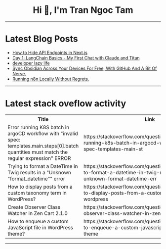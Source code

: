 <h1 align="center">Hi 👋, I'm Tran Ngoc Tam</h1>

---

# Latest Blog Posts 
<!-- BLOG-POST-LIST:START -->
- [How to Hide API Endpoints in Next.js](https://dev.to/bdhamithkumara/how-to-hide-api-endpoints-in-nextjs-4iij)
- [Day 1: LangChain Basics - My First Chat with Claude and Titan](https://dev.to/aws-builders/day-1-langchain-basics-my-first-chat-with-claude-and-titan-3h1f)
- [developer lazy life](https://dev.to/nimo_ali_32c59d919d206c35/developer-lazy-life-12ee)
- [Sync Obsidian Across Your Devices For Free, With GitHub And A Bit Of Nerve.](https://dev.to/elliot_brenya/sync-obsidian-across-your-devices-for-free-with-github-and-a-bit-of-nerve-4hdm)
- [Running n8n Locally Without Regrets.](https://dev.to/elliot_brenya/running-n8n-locally-without-regrets-3l55)
<!-- BLOG-POST-LIST:END -->

---

# Latest stack oveflow activity
<table>
  <tr><th>Title</th><th>Link</th></tr>
  <!-- STACKOVERFLOW:START --><tr><td>Error running K8S batch in argoCD workflow with &quot;invalid spec: templates.main.steps[0].batch quantities must match the regular expression&quot; ERROR</td><td>https://stackoverflow.com/questions/79744679/error-running-k8s-batch-in-argocd-workflow-with-invalid-spec-templates-main-st</td></tr><tr><td>Trying to format a DateTime in Twig results in a &quot;Unknown &quot;format_datetime&quot;&quot; error</td><td>https://stackoverflow.com/questions/79744545/trying-to-format-a-datetime-in-twig-results-in-a-unknown-format-datetime-err</td></tr><tr><td>How to display posts from a custom taxonomy term in WordPress?</td><td>https://stackoverflow.com/questions/79744444/how-to-display-posts-from-a-custom-taxonomy-term-in-wordpress</td></tr><tr><td>Create Observer Class Watcher in Zen Cart 2.1.0</td><td>https://stackoverflow.com/questions/79744422/create-observer-class-watcher-in-zen-cart-2-1-0</td></tr><tr><td>How to enqueue a custom JavaScript file in WordPress theme?</td><td>https://stackoverflow.com/questions/79744308/how-to-enqueue-a-custom-javascript-file-in-wordpress-theme</td></tr><!-- STACKOVERFLOW:END -->
</table>

---


